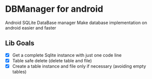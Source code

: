 # DBManager for android
Android SQLite DataBase manager
Make database implementation on android easier and faster

## Lib Goals
- [x] Get a complete Sqlite instance with just one code line
- [x] Table safe delete (delete table and file)
- [x] Create a table instance and file only if necessary (avoiding empty tables)
